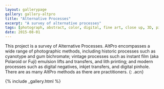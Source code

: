 ```yaml
---
layout: gallerypage
gallery: gallery-altpro
title: "Alternative Processes"
excerpt: "A survey of alternative processes"
tags: [photograph, abstract, color, digital, fine art, close up, 3D, pinhole, lith, gum bichromate, cyanotype]
date: 2015-08-01
---
```


This project is a survey of Alternative Processes. AltPro encompasses a wide range of photographic methods, including historic processes such as cyanotype and gum bichromate; vintage processes such as instant film (aka Polaroid or Fuji) emulsion lifts and transfers, and lith printing; and modern processes such as digital negatives, inkjet transfers, and digital pinhole. There are as many AltPro methods as there are practitioners.
{: .acn}

{% include _gallery.html %}

